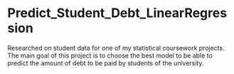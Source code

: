# Predict_Student_Debt_LinearRegression
Researched on student data for one of my statistical coursework projects. The main goal of this project is to choose the best model to be able to predict the amount of debt to be paid by students of the university.
